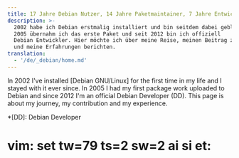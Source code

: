 ```yaml
---
title: 17 Jahre Debian Nutzer, 14 Jahre Paketmaintainer, 7 Jahre Entwickler
description: >-
  2002 habe ich Debian erstmalig installiert und bin seitdem dabei geblieben.
  2005 übernahm ich das erste Paket und seit 2012 bin ich offiziell
  Debian Entwickler. Hier möchte ich über meine Reise, meinen Beitrag zu Debian
  und meine Erfahrungen berichten.
translation:
  - '/de/_debian/home.md'
---
```


In 2002 I've installed [Debian GNU/Linux] for the first time in my life and I
stayed with it ever since. In 2005 I had my first package work uploaded to
Debian and since 2012 I'm an official Debian Developer (DD). This page is about
my journey, my contribution and my experience.

[Debian]: https://www.debian.org
*[DD]: Debian Developer

# vim: set tw=79 ts=2 sw=2 ai si et:
